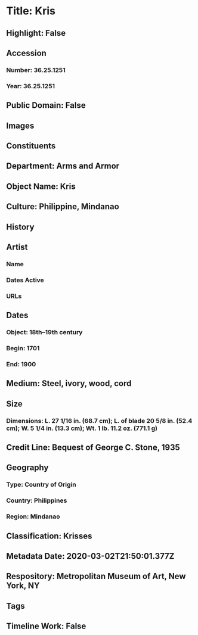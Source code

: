 # Title: Kris
## Highlight: False
## Accession
### Number: 36.25.1251
### Year: 36.25.1251
## Public Domain: False
## Images
## Constituents
## Department: Arms and Armor
## Object Name: Kris
## Culture: Philippine, Mindanao
## History
## Artist
### Name
### Dates Active
### URLs
## Dates
### Object: 18th–19th century
### Begin: 1701
### End: 1900
## Medium: Steel, ivory, wood, cord
## Size
### Dimensions: L. 27 1/16 in. (68.7 cm); L. of blade 20 5/8 in. (52.4 cm); W. 5 1/4 in. (13.3 cm); Wt. 1 lb. 11.2 oz. (771.1 g)
## Credit Line: Bequest of George C. Stone, 1935
## Geography
### Type: Country of Origin
### Country: Philippines
### Region: Mindanao
## Classification: Krisses
## Metadata Date: 2020-03-02T21:50:01.377Z
## Respository: Metropolitan Museum of Art, New York, NY
## Tags
## Timeline Work: False